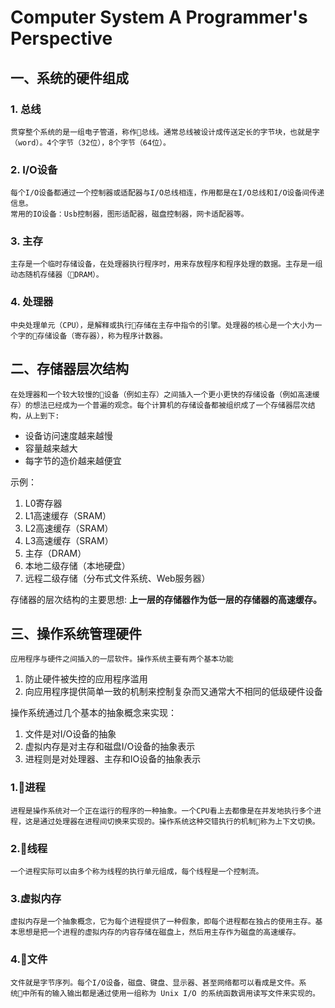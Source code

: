 # Computer System A Programmer's Perspective

## 一、系统的硬件组成

### 1. 总线

    贯穿整个系统的是一组电子管道，称作总线。通常总线被设计成传送定长的字节块，也就是字（word）。4个字节（32位），8个字节（64位）。

### 2. I/O设备

    每个I/O设备都通过一个控制器或适配器与I/O总线相连，作用都是在I/O总线和I/O设备间传递信息。
    常用的IO设备：Usb控制器，图形适配器，磁盘控制器，网卡适配器等。

### 3. 主存

    主存是一个临时存储设备，在处理器执行程序时，用来存放程序和程序处理的数据。主存是一组动态随机存储器（DRAM）。

### 4. 处理器

    中央处理单元（CPU），是解释或执行存储在主存中指令的引擎。处理器的核心是一个大小为一个字的存储设备（寄存器），称为程序计数器。

## 二、存储器层次结构

    在处理器和一个较大较慢的设备（例如主存）之间插入一个更小更快的存储设备（例如高速缓存）的想法已经成为一个普遍的观念。每个计算机的存储设备都被组织成了一个存储器层次结构，从上到下:
- 设备访问速度越来越慢
- 容量越来越大
- 每字节的造价越来越便宜

示例：

1. L0寄存器
2. L1高速缓存（SRAM）
3. L2高速缓存（SRAM）
4. L3高速缓存（SRAM）
5. 主存（DRAM）
6. 本地二级存储（本地硬盘）
7. 远程二级存储（分布式文件系统、Web服务器）

存储器的层次结构的主要思想:
**上一层的存储器作为低一层的存储器的高速缓存。**

## 三、操作系统管理硬件

    应用程序与硬件之间插入的一层软件。操作系统主要有两个基本功能
1. 防止硬件被失控的应用程序滥用
2. 向应用程序提供简单一致的机制来控制复杂而又通常大不相同的低级硬件设备

操作系统通过几个基本的抽象概念来实现：

1. 文件是对I/O设备的抽象
2. 虚拟内存是对主存和磁盘I/O设备的抽象表示
3. 进程则是对处理器、主存和IO设备的抽象表示

### 1.进程

    进程是操作系统对一个正在运行的程序的一种抽象。一个CPU看上去都像是在并发地执行多个进程，这是通过处理器在进程间切换来实现的。操作系统这种交错执行的机制称为上下文切换。

### 2.线程

    一个进程实际可以由多个称为线程的执行单元组成，每个线程是一个控制流。

### 3.虚拟内存

    虚拟内存是一个抽象概念，它为每个进程提供了一种假象，即每个进程都在独占的使用主存。基本思想是把一个进程的虚拟内存的内容存储在磁盘上，然后用主存作为磁盘的高速缓存。

### 4.文件

    文件就是字节序列。每个I/O设备，磁盘、键盘、显示器、甚至网络都可以看成是文件。系统中所有的输入输出都是通过使用一组称为 Unix I/O 的系统函数调用读写文件来实现的。
